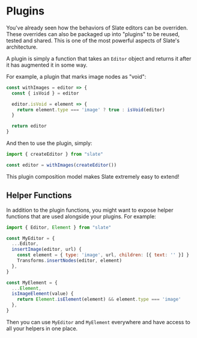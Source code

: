 # Plugins

You've already seen how the behaviors of Slate editors can be overriden. These overrides can also be packaged up into "plugins" to be reused, tested and shared. This is one of the most powerful aspects of Slate's architecture.

A plugin is simply a function that takes an `Editor` object and returns it after it has augmented it in some way.

For example, a plugin that marks image nodes as "void":

```js
const withImages = editor => {
  const { isVoid } = editor

  editor.isVoid = element => {
    return element.type === 'image' ? true : isVoid(editor)
  }

  return editor
}
```

And then to use the plugin, simply:

```js
import { createEditor } from "slate"

const editor = withImages(createEditor())
```

This plugin composition model makes Slate extremely easy to extend!

## Helper Functions

In addition to the plugin functions, you might want to expose helper functions that are used alongside your plugins. For example:

```js
import { Editor, Element } from "slate"

const MyEditor = {
  ...Editor,
  insertImage(editor, url) {
    const element = { type: 'image', url, children: [{ text: '' }] }
    Transforms.insertNodes(editor, element)
  },
}

const MyElement = {
  ...Element,
  isImageElement(value) {
    return Element.isElement(element) && element.type === 'image'
  },
}
```

Then you can use `MyEditor` and `MyElement` everywhere and have access to all your helpers in one place.
